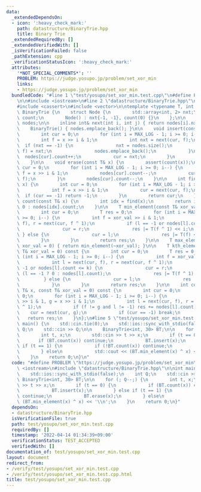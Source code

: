 ```yaml
---
data:
  _extendedDependsOn:
  - icon: ':heavy_check_mark:'
    path: datastructure/BinaryTrie.hpp
    title: Binary Trie
  _extendedRequiredBy: []
  _extendedVerifiedWith: []
  _isVerificationFailed: false
  _pathExtension: cpp
  _verificationStatusIcon: ':heavy_check_mark:'
  attributes:
    '*NOT_SPECIAL_COMMENTS*': ''
    PROBLEM: https://judge.yosupo.jp/problem/set_xor_min
    links:
    - https://judge.yosupo.jp/problem/set_xor_min
  bundledCode: "#line 1 \"test/yosupo/set_xor_min.test.cpp\"\n#define PROBLEM \"https://judge.yosupo.jp/problem/set_xor_min\"\
    \n\n#include <iostream>\n#line 2 \"datastructure/BinaryTrie.hpp\"\n#include <array>\n\
    #include <cassert>\n#include <vector>\n\ntemplate <typename T, int MAX_LOG> struct\
    \ BinaryTrie {\n    struct Node {\n        std::array<int, 2> nxt;\n        int\
    \ count;\n        Node() : nxt{-1, -1}, count(0) {}\n    };\n\n    std::vector<Node>\
    \ nodes;\n\n    inline int& next(int i, int j) { return nodes[i].nxt[j]; }\n\n\
    \    BinaryTrie() { nodes.emplace_back(); }\n\n    void insert(const T& x) {\n\
    \        int cur = 0;\n        for (int i = MAX_LOG - 1; i >= 0; i--) {\n    \
    \        int f = x >> i & 1;\n            int nxt = next(cur, f);\n          \
    \  if (nxt == -1) {\n                nxt = nodes.size();\n                next(cur,\
    \ f) = nxt;\n                nodes.emplace_back();\n            }\n          \
    \  nodes[cur].count++;\n            cur = nxt;\n        }\n        nodes[cur].count++;\n\
    \    }\n\n    void erase(const T& x) {\n        assert(count(x));\n        int\
    \ cur = 0;\n        for (int i = MAX_LOG - 1; i >= 0; i--) {\n            int\
    \ f = x >> i & 1;\n            nodes[cur].count--;\n            cur = next(cur,\
    \ f);\n        }\n        nodes[cur].count--;\n    }\n\n    int find(const T&\
    \ x) {\n        int cur = 0;\n        for (int i = MAX_LOG - 1; i >= 0; i--) {\n\
    \            int f = x >> i & 1;\n            cur = next(cur, f);\n          \
    \  if (cur == -1) return -1;\n        }\n        return cur;\n    }\n\n    int\
    \ count(const T& x) {\n        int idx = find(x);\n        return idx == -1 ?\
    \ 0 : nodes[idx].count;\n    }\n\n    T min_element(const T& xor_val = 0) {\n\
    \        int cur = 0;\n        T res = 0;\n        for (int i = MAX_LOG - 1; i\
    \ >= 0; i--) {\n            int f = xor_val >> i & 1;\n            int l = next(cur,\
    \ f), r = next(cur, f ^ 1);\n            if (l == -1 or nodes[l].count == 0) {\n\
    \                cur = r;\n                res |= T(f ^ 1) << i;\n           \
    \ } else {\n                cur = l;\n                res |= T(f) << i;\n    \
    \        }\n        }\n        return res;\n    }\n\n    T max_element(const T&\
    \ xor_val = 0) { return min_element(~xor_val); }\n\n    T kth_element(int k, const\
    \ T& xor_val = 0) const {\n        int cur = 0;\n        T res = 0;\n        for\
    \ (int i = MAX_LOG - 1; i >= 0; i--) {\n            int f = xor_val >> i & 1;\n\
    \            int l = next(cur, f), r = next(cur, f ^ 1);\n            if (l ==\
    \ -1 or nodes[l].count <= k) {\n                cur = r;\n                k -=\
    \ (l == -1 ? 0 : nodes[l].count);\n                res |= T(f ^ 1) << i;\n   \
    \         } else {\n                cur = l;\n                res |= T(f) << i;\n\
    \            }\n        }\n        return res;\n    }\n\n    int count_less(const\
    \ T& x, const T& xor_val = 0) const {\n        int cur = 0;\n        int res =\
    \ 0;\n        for (int i = MAX_LOG - 1; i >= 0; i--) {\n            int f = xor_val\
    \ >> i & 1, g = x >> i & 1;\n            int l = next(cur, f), r = next(cur, f\
    \ ^ 1);\n            if (f != g and l != -1) res += nodes[l].count;\n        \
    \    cur = next(cur, g);\n            if (cur == -1) break;\n        }\n     \
    \   return res;\n    }\n};\n#line 5 \"test/yosupo/set_xor_min.test.cpp\"\n\nint\
    \ main() {\n    std::cin.tie(0);\n    std::ios::sync_with_stdio(false);\n    int\
    \ Q;\n    std::cin >> Q;\n\n    BinaryTrie<int, 30> BT;\n\n    for (; Q--;) {\n\
    \        int t, x;\n        std::cin >> t >> x;\n        if (t == 0) {\n     \
    \       if (BT.count(x)) continue;\n            BT.insert(x);\n        } else\
    \ if (t == 1) {\n            if (!BT.count(x)) continue;\n            BT.erase(x);\n\
    \        } else\n            std::cout << (BT.min_element(x) ^ x) << '\\n';\n\
    \    }\n    return 0;\n}\n"
  code: "#define PROBLEM \"https://judge.yosupo.jp/problem/set_xor_min\"\n\n#include\
    \ <iostream>\n#include \"datastructure/BinaryTrie.hpp\"\n\nint main() {\n    std::cin.tie(0);\n\
    \    std::ios::sync_with_stdio(false);\n    int Q;\n    std::cin >> Q;\n\n   \
    \ BinaryTrie<int, 30> BT;\n\n    for (; Q--;) {\n        int t, x;\n        std::cin\
    \ >> t >> x;\n        if (t == 0) {\n            if (BT.count(x)) continue;\n\
    \            BT.insert(x);\n        } else if (t == 1) {\n            if (!BT.count(x))\
    \ continue;\n            BT.erase(x);\n        } else\n            std::cout <<\
    \ (BT.min_element(x) ^ x) << '\\n';\n    }\n    return 0;\n}"
  dependsOn:
  - datastructure/BinaryTrie.hpp
  isVerificationFile: true
  path: test/yosupo/set_xor_min.test.cpp
  requiredBy: []
  timestamp: '2022-04-14 01:34:39+09:00'
  verificationStatus: TEST_ACCEPTED
  verifiedWith: []
documentation_of: test/yosupo/set_xor_min.test.cpp
layout: document
redirect_from:
- /verify/test/yosupo/set_xor_min.test.cpp
- /verify/test/yosupo/set_xor_min.test.cpp.html
title: test/yosupo/set_xor_min.test.cpp
---
```


